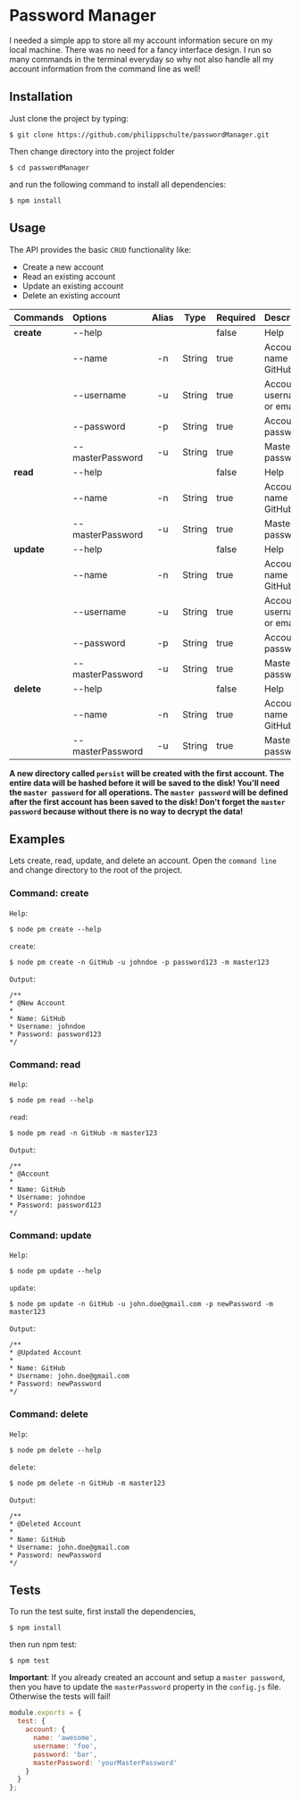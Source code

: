 # Password Manager

I needed a simple app to store all my account information secure on my local machine. There was no need for a fancy interface design. I run so many commands in the terminal everyday so why not also handle all my account information from the command line as well! 

## Installation

Just clone the project by typing:

```
$ git clone https://github.com/philippschulte/passwordManager.git
```

Then change directory into the project folder

```
$ cd passwordManager
```

and run the following command to install all dependencies:

```
$ npm install
```

## Usage

The API provides the basic `CRUD` functionality like:

* Create a new account
* Read an existing account
* Update an existing account
* Delete an existing account

| Commands   | Options          | Alias | Type   | Required | Description               |
| :--------- | :--------------- | :---: | :----: | :------- | :------------------------ |
| **create** | --help		       	|	     	|	       | false    | Help                      |
|		         | --name           | -n	  | String | true     | Account name (eg: GitHub) |
| 		       | --username       | -u    | String | true     | Account username or email |
|		         | --password       | -p	  | String | true     | Account password          |
| 		       | --masterPassword | -u	  | String | true     | Master password           |
| **read**   | --help		       	|	    	|	       | false    | Help                      |
|		         | --name           | -n  	| String | true     | Account name (eg: GitHub) |
| 		       | --masterPassword | -u   	| String | true     | Master password           |
| **update** | --help		      	|	    	|	       | false    | Help                      |
|		         | --name           | -n	  | String | true     | Account name (eg: GitHub) |
| 		       | --username       | -u    | String | true     | Account username or email |
|		         | --password       | -p	  | String | true     | Account password          |
| 		       | --masterPassword | -u	  | String | true     | Master password           |
| **delete** | --help		       	|		    |	       | false    | Help                      |
|		         | --name           | -n  	| String | true     | Account name (eg: GitHub) |
| 		       | --masterPassword | -u	  | String | true     | Master password           |

**A new directory called `persist` will be created with the first account. The entire data will be hashed before it will be saved to the disk! You'll need the `master password` for all operations. The `master password` will be defined after the first account has been saved to the disk! Don't forget the `master password` because without there is no way to decrypt the data!**

## Examples

Lets create, read, update, and delete an account. Open the `command line` and change directory to the root of the project.

### Command: create

`Help`:

```
$ node pm create --help
```

`create`:

```
$ node pm create -n GitHub -u johndoe -p password123 -m master123
```

`Output`:

```
/**
* @New Account
*
* Name: GitHub
* Username: johndoe
* Password: password123
*/
```

### Command: read

`Help`:

```
$ node pm read --help
```

`read`:

```
$ node pm read -n GitHub -m master123
```

`Output`:

```
/**
* @Account
*
* Name: GitHub
* Username: johndoe
* Password: password123
*/
```

### Command: update

`Help`:

```
$ node pm update --help
```

`update`:

```
$ node pm update -n GitHub -u john.doe@gmail.com -p newPassword -m master123
```

`Output`:

```
/**
* @Updated Account
*
* Name: GitHub
* Username: john.doe@gmail.com
* Password: newPassword
*/
```

### Command: delete

`Help`:

```
$ node pm delete --help
```

`delete`:

```
$ node pm delete -n GitHub -m master123
```

`Output`:

```
/**
* @Deleted Account
*
* Name: GitHub
* Username: john.doe@gmail.com
* Password: newPassword
*/
```

## Tests

To run the test suite, first install the dependencies,

```
$ npm install
```

then run npm test:

```
$ npm test
```

**Important**: If you already created an account and setup a `master password`, then you have to update the `masterPassword` property in the `config.js` file. Otherwise the tests will fail!

```javascript
module.exports = {
  test: {
    account: {
      name: 'awesome',
      username: 'foo',
      password: 'bar',
      masterPassword: 'yourMasterPassword'
    }
  }
};
```
